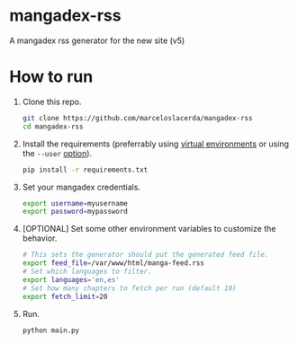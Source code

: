 # mangadex-rss

A mangadex rss generator for the new site (v5)

# How to run

1. Clone this repo.

   ```bash
   git clone https://github.com/marceloslacerda/mangadex-rss
   cd mangadex-rss
   ```
2. Install the requirements (preferrably using [virtual environments](https://docs.python.org/3/library/venv.html) or using the `--user` [option](https://stackoverflow.com/questions/42988977/what-is-the-purpose-of-pip-install-user)).

   ```bash
   pip install -r requirements.txt
   ```

3. Set your mangadex credentials.
   ```bash
   export username=myusername
   export password=mypassword
   ```
4. [OPTIONAL] Set some other environment variables to customize the behavior.
   ```bash
   # This sets the generator should put the generated feed file.
   export feed_file=/var/www/html/manga-feed.rss
   # Set which languages to filter.
   export languages='en,es'
   # Set how many chapters to fetch per run (default 10)
   export fetch_limit=20
   ```

5. Run.
   ```bash
   python main.py
   ```
